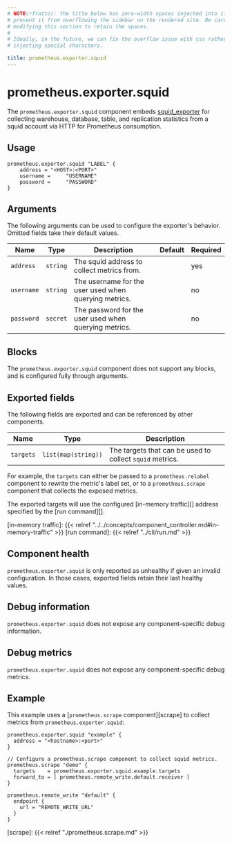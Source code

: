 ```yaml
---
# NOTE(rfratto): the title below has zero-width spaces injected into it to
# prevent it from overflowing the sidebar on the rendered site. Be careful when
# modifying this section to retain the spaces.
#
# Ideally, in the future, we can fix the overflow issue with css rather than
# injecting special characters.

title: prometheus.exporter.squid
---
```


# prometheus.exporter.squid
The `prometheus.exporter.squid` component embeds
[squid_exporter](https://github.com/grafana/squid-prometheus-exporter) for collecting warehouse, database, table, and replication statistics from a squid account via HTTP for Prometheus consumption.

## Usage

```river
prometheus.exporter.squid "LABEL" {
    address = "<HOST>:<PORT>"
    username =     "USERNAME"
    password =     "PASSWORD"
}
```

## Arguments

The following arguments can be used to configure the exporter's behavior.
Omitted fields take their default values.

| Name           | Type     | Description                                           | Default          | Required |
|----------------|----------|-------------------------------------------------------|------------------|----------|
| `address`      | `string` | The squid address to collect metrics from.            |                  | yes      |
| `username`     | `string` | The username for the user used when querying metrics. |                  | no       |
| `password`     | `secret` | The password for the user used when querying metrics. |                  | no       |


## Blocks

The `prometheus.exporter.squid` component does not support any blocks, and is configured
fully through arguments.

## Exported fields

The following fields are exported and can be referenced by other components.

| Name      | Type                | Description                                                  |
|-----------|---------------------|--------------------------------------------------------------|
| `targets` | `list(map(string))` | The targets that can be used to collect `squid` metrics. |

For example, the `targets` can either be passed to a `prometheus.relabel`
component to rewrite the metric's label set, or to a `prometheus.scrape`
component that collects the exposed metrics.

The exported targets will use the configured [in-memory traffic][] address
specified by the [run command][].

[in-memory traffic]: {{< relref "../../concepts/component_controller.md#in-memory-traffic" >}}
[run command]: {{< relref "../cli/run.md" >}}

## Component health

`prometheus.exporter.squid` is only reported as unhealthy if given
an invalid configuration. In those cases, exported fields retain their last
healthy values.

## Debug information

`prometheus.exporter.squid` does not expose any component-specific
debug information.

## Debug metrics

`prometheus.exporter.squid` does not expose any component-specific
debug metrics.

## Example

This example uses a [`prometheus.scrape` component][scrape] to collect metrics
from `prometheus.exporter.squid`:

```river
prometheus.exporter.squid "example" {
  address = "<hostname>:<port>"
}

// Configure a prometheus.scrape component to collect squid metrics.
prometheus.scrape "demo" {
  targets    = prometheus.exporter.squid.example.targets
  forward_to = [ prometheus.remote_write.default.receiver ]
}

prometheus.remote_write "default" {
  endpoint {
    url = "REMOTE_WRITE_URL"
  }
}
```

[scrape]: {{< relref "./prometheus.scrape.md" >}}
